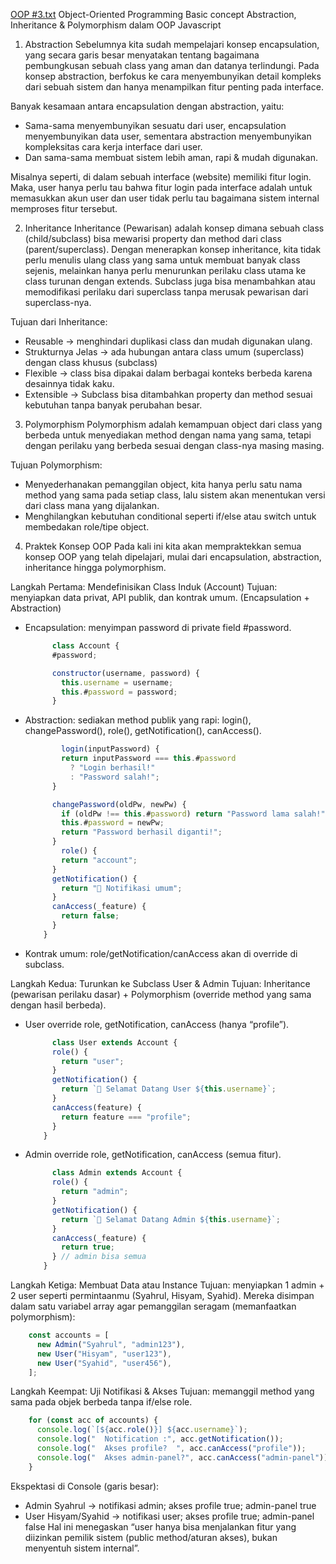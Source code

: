 [OOP #3.txt](https://github.com/user-attachments/files/21956642/OOP.3.txt)
Object-Oriented Programming
Basic concept Abstraction, Inheritance & Polymorphism dalam OOP Javascript


1. Abstraction
Sebelumnya kita sudah mempelajari konsep encapsulation, yang secara garis besar menyatakan tentang bagaimana pembungkusan sebuah class yang aman dan datanya terlindungi.
Pada konsep abstraction, berfokus ke cara menyembunyikan detail kompleks dari sebuah sistem dan hanya menampilkan fitur penting pada interface.

Banyak kesamaan antara encapsulation dengan abstraction, yaitu:
* Sama-sama menyembunyikan sesuatu dari user, encapsulation menyembunyikan data user, sementara abstraction menyembunyikan kompleksitas cara kerja interface dari user.
* Dan sama-sama membuat sistem lebih aman, rapi & mudah digunakan.

Misalnya seperti, di dalam sebuah interface (website) memiliki fitur login. 
Maka, user hanya perlu tau bahwa fitur login pada interface adalah untuk memasukkan akun user dan user tidak perlu tau bagaimana sistem internal memproses fitur tersebut.


2. Inheritance
Inheritance (Pewarisan) adalah konsep dimana sebuah class (child/subclass) bisa mewarisi property dan method dari class (parent/superclass).
Dengan menerapkan konsep  inheritance, kita tidak perlu menulis ulang class yang sama untuk membuat banyak class sejenis,
melainkan hanya perlu menurunkan perilaku class utama ke class turunan dengan extends.
Subclass juga bisa menambahkan atau memodifikasi perilaku dari superclass tanpa merusak pewarisan dari superclass-nya.

Tujuan dari Inheritance:
* Reusable → menghindari duplikasi class dan mudah digunakan ulang.
* Strukturnya Jelas → ada hubungan antara class umum (superclass) dengan class khusus (subclass)
* Flexible  → class bisa dipakai dalam berbagai konteks berbeda karena desainnya tidak kaku.
* Extensible →  Subclass bisa ditambahkan property dan method sesuai kebutuhan tanpa banyak perubahan besar.

3. Polymorphism
Polymorphism adalah kemampuan object dari class yang berbeda untuk menyediakan method dengan nama yang sama, tetapi dengan perilaku yang berbeda sesuai dengan class-nya masing masing.

Tujuan Polymorphism:
* Menyederhanakan pemanggilan object, kita hanya perlu satu nama method yang sama pada setiap class, lalu sistem akan menentukan versi dari class mana yang dijalankan.
* Menghilangkan kebutuhan conditional seperti if/else atau switch untuk membedakan role/tipe object.

4. Praktek Konsep OOP
Pada kali ini kita akan mempraktekkan semua konsep OOP yang telah dipelajari, mulai dari encapsulation, abstraction, inheritance hingga polymorphism.


Langkah Pertama: Mendefinisikan Class Induk (Account)
Tujuan: menyiapkan data privat, API publik, dan kontrak umum. (Encapsulation + Abstraction)


* Encapsulation: menyimpan password di private field #password.
  ``` javascript
        class Account {
        #password;

        constructor(username, password) {
          this.username = username;
          this.#password = password;
        }
  ```

* Abstraction: sediakan method publik yang rapi: login(), changePassword(), role(), getNotification(), canAccess().
  ``` javascript
          login(inputPassword) {
          return inputPassword === this.#password
            ? "Login berhasil!"
            : "Password salah!";
        }

        changePassword(oldPw, newPw) {
          if (oldPw !== this.#password) return "Password lama salah!";
          this.#password = newPw;
          return "Password berhasil diganti!";
        }
          role() {
          return "account";
        }
        getNotification() {
          return "🔔 Notifikasi umum";
        }
        canAccess(_feature) {
          return false;
        }
      }
  ```
* Kontrak umum: role/getNotification/canAccess akan di override di subclass.

Langkah Kedua: Turunkan ke Subclass User & Admin
Tujuan: Inheritance (pewarisan perilaku dasar) + Polymorphism (override method yang sama dengan hasil berbeda).

* User override role, getNotification, canAccess (hanya “profile”).
  ``` javascript
        class User extends Account {
        role() {
          return "user";
        }
        getNotification() {
          return `🔔 Selamat Datang User ${this.username}`;
        }
        canAccess(feature) {
          return feature === "profile";
        }
      }
  ```
* Admin override role, getNotification, canAccess (semua fitur).
  ``` javascript
        class Admin extends Account {
        role() {
          return "admin";
        }
        getNotification() {
          return `🔔 Selamat Datang Admin ${this.username}`;
        }
        canAccess(_feature) {
          return true;
        } // admin bisa semua
      }
  ```
  
Langkah Ketiga: Membuat Data atau Instance
Tujuan: menyiapkan 1 admin + 2 user seperti permintaanmu (Syahrul, Hisyam, Syahid).
Mereka disimpan dalam satu variabel array agar pemanggilan seragam (memanfaatkan polymorphism):
  ``` javascript
      const accounts = [
        new Admin("Syahrul", "admin123"),
        new User("Hisyam", "user123"),
        new User("Syahid", "user456"),
      ];
  ```

Langkah Keempat: Uji Notifikasi & Akses
Tujuan: memanggil method yang sama pada objek berbeda tanpa if/else role.
  ``` javascript
      for (const acc of accounts) {
        console.log(`[${acc.role()}] ${acc.username}`);
        console.log("  Notification :", acc.getNotification());
        console.log("  Akses profile?  ", acc.canAccess("profile"));
        console.log("  Akses admin-panel?", acc.canAccess("admin-panel"));
      }
  ```

Ekspektasi di Console (garis besar):
* Admin Syahrul → notifikasi admin; akses profile true; admin-panel true
* User Hisyam/Syahid → notifikasi user; akses profile true; admin-panel false
Hal ini menegaskan “user hanya bisa menjalankan fitur yang diizinkan pemilik sistem (public method/aturan akses), bukan menyentuh sistem internal”.
